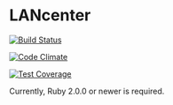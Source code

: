 # LANcenter

[![Build Status](https://travis-ci.org/lightningsquared/LANcenter.svg?branch=master)](https://travis-ci.org/lightningsquared/LANcenter)

[![Code Climate](https://codeclimate.com/github/lightningsquared/LANcenter/badges/gpa.svg)](https://codeclimate.com/github/lightningsquared/LANcenter)

[![Test Coverage](https://codeclimate.com/github/lightningsquared/LANcenter/badges/coverage.svg)](https://codeclimate.com/github/lightningsquared/LANcenter)

Currently, Ruby 2.0.0 or newer is required.
